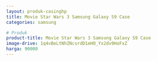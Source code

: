 ```yaml
---
layout: produk-casinghp
title: Movie Star Wars 3 Samsung Galaxy S9 Case
categories: samsung

# Produk
product-title: Movie Star Wars 3 Samsung Galaxy S9 Case
image-drive: 1q4vBeLtNhZNcsrdD1eHO_Yx2dv9HoFxZ
harga: 90000
---
```

